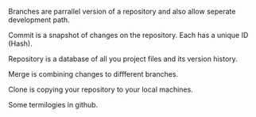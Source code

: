 Branches are parrallel version of a repository and also allow seperate development path.

Commit is a snapshot of changes on the repository. Each has a unique ID (Hash).

Repository is a database of all you project files and its version history.

Merge is combining changes to diffferent branches.

Clone is copying your repository to your local machines.

Some termilogies in github.
